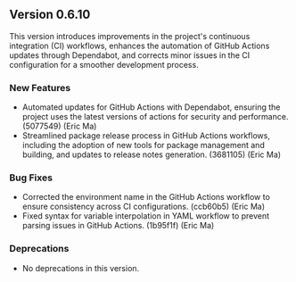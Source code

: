 ## Version 0.6.10

This version introduces improvements in the project's continuous integration (CI) workflows, enhances the automation of GitHub Actions updates through Dependabot, and corrects minor issues in the CI configuration for a smoother development process.

### New Features

- Automated updates for GitHub Actions with Dependabot, ensuring the project uses the latest versions of actions for security and performance. (5077549) (Eric Ma)
- Streamlined package release process in GitHub Actions workflows, including the adoption of new tools for package management and building, and updates to release notes generation. (3681105) (Eric Ma)

### Bug Fixes

- Corrected the environment name in the GitHub Actions workflow to ensure consistency across CI configurations. (ccb60b5) (Eric Ma)
- Fixed syntax for variable interpolation in YAML workflow to prevent parsing issues in GitHub Actions. (1b95f1f) (Eric Ma)

### Deprecations

- No deprecations in this version.
